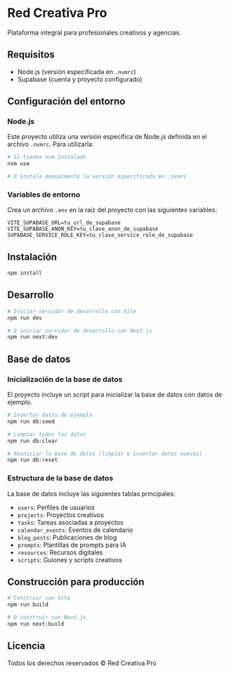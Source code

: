 # Red Creativa Pro

Plataforma integral para profesionales creativos y agencias.

## Requisitos

- Node.js (versión especificada en `.nvmrc`)
- Supabase (cuenta y proyecto configurado)

## Configuración del entorno

### Node.js

Este proyecto utiliza una versión específica de Node.js definida en el archivo `.nvmrc`. Para utilizarla:

```bash
# Si tienes nvm instalado
nvm use

# O instala manualmente la versión especificada en .nvmrc
```

### Variables de entorno

Crea un archivo `.env` en la raíz del proyecto con las siguientes variables:

```
VITE_SUPABASE_URL=tu_url_de_supabase
VITE_SUPABASE_ANON_KEY=tu_clave_anon_de_supabase
SUPABASE_SERVICE_ROLE_KEY=tu_clave_service_role_de_supabase
```

## Instalación

```bash
npm install
```

## Desarrollo

```bash
# Iniciar servidor de desarrollo con Vite
npm run dev

# O iniciar servidor de desarrollo con Next.js
npm run next:dev
```

## Base de datos

### Inicialización de la base de datos

El proyecto incluye un script para inicializar la base de datos con datos de ejemplo.

```bash
# Insertar datos de ejemplo
npm run db:seed

# Limpiar todos los datos
npm run db:clear

# Reiniciar la base de datos (limpiar e insertar datos nuevos)
npm run db:reset
```

### Estructura de la base de datos

La base de datos incluye las siguientes tablas principales:

- `users`: Perfiles de usuarios
- `projects`: Proyectos creativos
- `tasks`: Tareas asociadas a proyectos
- `calendar_events`: Eventos de calendario
- `blog_posts`: Publicaciones de blog
- `prompts`: Plantillas de prompts para IA
- `resources`: Recursos digitales
- `scripts`: Guiones y scripts creativos

## Construcción para producción

```bash
# Construir con Vite
npm run build

# O construir con Next.js
npm run next:build
```

## Licencia

Todos los derechos reservados © Red Creativa Pro